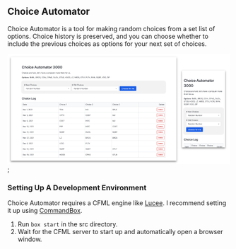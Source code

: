 ## Choice Automator

Choice Automator is a tool for making random choices from a set list of options. Choice history is preserved, and you can choose whether to include the previous choices as options for your next set of choices.

![screenshot of the running application](docs/img/default-screen-desktop-mobile.png);

### Setting Up A Development Environment

Choice Automator requires a CFML engine like [Lucee](https://lucee.org). I recommend setting it up using [CommandBox](https://www.ortussolutions.com/products/commandbox).

1. Run `box start` in the src directory. 
2. Wait for the CFML server to start up and automatically open a browser window.